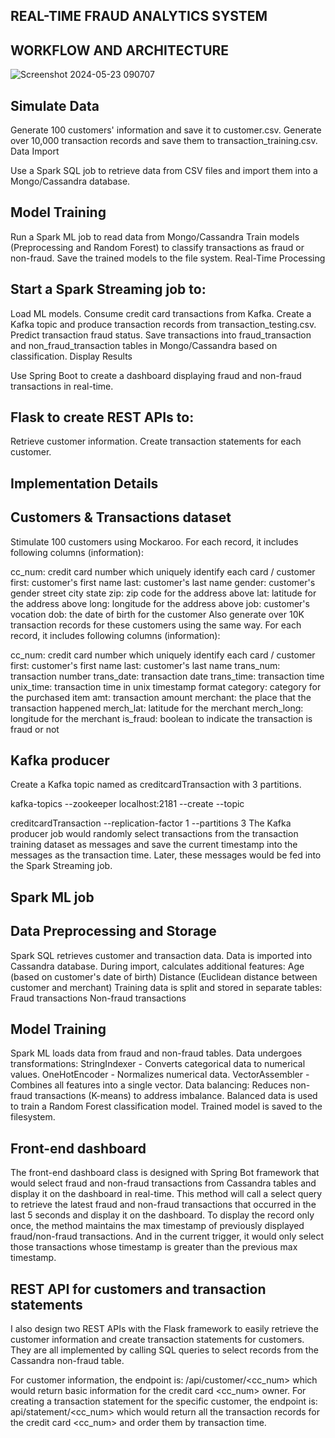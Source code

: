 ## REAL-TIME FRAUD ANALYTICS SYSTEM
## WORKFLOW AND ARCHITECTURE
![Screenshot 2024-05-23 090707](https://github.com/Noble-mungu/RTFS-A/assets/64100418/cc438195-d7c4-4fc8-9d1d-bd09fe0aa153)



## Simulate Data
Generate 100 customers' information and save it to customer.csv. Generate over 10,000 transaction records and save them to transaction_training.csv. Data Import

Use a Spark SQL job to retrieve data from CSV files and import them into a Mongo/Cassandra database.

## Model Training
Run a Spark ML job to read data from Mongo/Cassandra
Train models (Preprocessing and Random Forest) to classify transactions as fraud or non-fraud. Save the trained models to the file system. Real-Time Processing

## Start a Spark Streaming job to:
Load ML models. Consume credit card transactions from Kafka. Create a Kafka topic and produce transaction records from transaction_testing.csv. Predict transaction fraud status. Save transactions into fraud_transaction and non_fraud_transaction tables in Mongo/Cassandra based on classification. Display Results

Use Spring Boot to create a dashboard displaying fraud and non-fraud transactions in real-time.

## Flask to create REST APIs to:
Retrieve customer information. Create transaction statements for each customer.

## Implementation Details
## Customers & Transactions dataset
Stimulate 100 customers using Mockaroo. For each record, it includes following columns (information):

cc_num: credit card number which uniquely identify each card / customer first: customer's first name last: customer's last name gender: customer's gender street city state zip: zip code for the address above lat: latitude for the address above long: longitude for the address above job: customer's vocation dob: the date of birth for the customer Also generate over 10K transaction records for these customers using the same way. For each record, it includes following columns (information):

cc_num: credit card number which uniquely identify each card / customer first: customer's first name last: customer's last name trans_num: transaction number trans_date: transaction date trans_time: transaction time unix_time: transaction time in unix timestamp format category: category for the purchased item amt: transaction amount merchant: the place that the transaction happened merch_lat: latitude for the merchant merch_long: longitude for the merchant is_fraud: boolean to indicate the transaction is fraud or not

## Kafka producer
Create a Kafka topic named as creditcardTransaction with 3 partitions.

kafka-topics --zookeeper localhost:2181 --create --topic

creditcardTransaction --replication-factor 1 --partitions 3 The Kafka producer job would randomly select transactions from the transaction training dataset as messages and save the current timestamp into the messages as the transaction time. Later, these messages would be fed into the Spark Streaming job.

## Spark ML job
## Data Preprocessing and Storage
Spark SQL retrieves customer and transaction data. Data is imported into Cassandra database. During import, calculates additional features: Age (based on customer's date of birth) Distance (Euclidean distance between customer and merchant) Training data is split and stored in separate tables: Fraud transactions Non-fraud transactions

## Model Training
Spark ML loads data from fraud and non-fraud tables. Data undergoes transformations: StringIndexer - Converts categorical data to numerical values. OneHotEncoder - Normalizes numerical data. VectorAssembler - Combines all features into a single vector. Data balancing: Reduces non-fraud transactions (K-means) to address imbalance. Balanced data is used to train a Random Forest classification model. Trained model is saved to the filesystem.

## Front-end dashboard
The front-end dashboard class is designed with Spring Bot framework that would select fraud and non-fraud transactions from Cassandra tables and display it on the dashboard in real-time. This method will call a select query to retrieve the latest fraud and non-fraud transactions that occurred in the last 5 seconds and display it on the dashboard. To display the record only once, the method maintains the max timestamp of previously displayed fraud/non-fraud transactions. And in the current trigger, it would only select those transactions whose timestamp is greater than the previous max timestamp.

## REST API for customers and transaction statements
I also design two REST APIs with the Flask framework to easily retrieve the customer information and create transaction statements for customers. They are all implemented by calling SQL queries to select records from the Cassandra non-fraud table.

For customer information, the endpoint is: /api/customer/<cc_num> which would return basic information for the credit card <cc_num> owner. For creating a transaction statement for the specific customer, the endpoint is: api/statement/<cc_num> which would return all the transaction records for the credit card <cc_num> and order them by transaction time.

